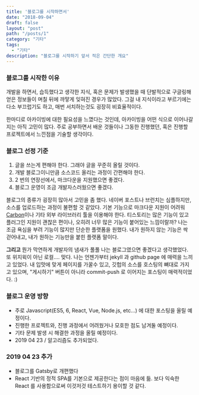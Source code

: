 ```yaml
---
title: '블로그를 시작하면서'
date: "2018-09-04"
draft: false
layout: "post"
path: "/posts/1"
category: "기타"
tags:
  - "기타"
description: "블로그를 시작하기 앞서 적은 간단한 개요"
---
```


### 블로그를 시작한 이유
개발을 하면서, 습득했다고 생각한 지식, 혹은 문제가 발생했을 때 단발적으로 구글링해 얻은 정보들이 며칠 뒤에 까맣게 잊혀진 경우가 많았다. 그걸 내 지식이라고 부르기에는 다소 부끄럽기도 하고, 매번 서치하는것도 굉장히 비효율적이다.

한마디로 아카이빙에 대한 필요성을 느꼈다는 것인데, 아카이빙을 어떤 식으로 이어나갈지는 아직 고민이 많다.
주로 공부하면서 배운 것들이나 그동한 진행했던, 혹은 진행할 프로젝트에서 느낀점을 기술할 생각이다.

### 블로그 선정 기준

1. 글을 쓰는게 편해야 한다. 그래야 글을 꾸준히 올릴 것이다.
2. 개발 블로그이니만큼 소스코드 올리는 과정이 간편해야 한다.
3. 2 번의 연장선에서, 마크다운을 지원했으면 좋겠다.
4. 블로그 운영이 조금 개발자스러웠으면 좋겠다.

블로그의 종류가 굉장히 많아서 고민을 좀 했다. 네이버 포스트나 브런치는 심플하지만, 소스를 업로드하는 과정이 불편할 것 같았다. 기본 기능으로 마크다운 지원이 어려워 [Carbon](https://carbon.now.sh/)이나 기타 외부 라이브러리 툴을 이용해야 한다.
티스토리는 많은 기능이 있고 플러그인 지원이 괜찮은 편이나, 오히려 너무 많은 기능이 붙어있는 느낌이랄까? 나는 조금 욕심을 부려 기능이 많지만 단순한 플랫폼을 원했다. 내가 원하지 않는 기능은 싹 걷어내고, 내가 원하는 기능만을 붙힌 플랫폼 말이다.

**그리고** 뭔가 막연하게 개발자의 냄새가 풀풀 나는 블로그였으면 좋겠다고 생각했었다. 또 위지윅이 아닌 로컬.... 맞다. 나는 언젠가부터 jekyll 과 github page 에 매력을 느끼고 있었다. 내 입맛에 맞게 페이지를 가꿀수 있고, 깃헙의 소스를 호스팅의 뼈대로 가지고 있으며, "게시하기" 버튼이 아니라 commit-push 로 이어지는 포스팅이 매력적이었다. :)

### 블로그 운영 방향

- 주로 Javascript(ES5, 6, React, Vue, Node.js, etc...) 에 대한 포스팅을 올릴 예정이다.
- 진행한 프로젝트와, 진행 과정에서 어려웠거나 모호한 점도 남겨둘 예정이다.
- 기타 문제 발생 시 해결한 과정을 올릴 예정이다.
- 2019 04 23 / 알고리즘도 추가되었다.

### 2019 04 23 추가

- 블로그를 Gatsby로 개편했다
- React 기반의 정적 SPA를 기본으로 제공한다는 점이 마음에 듦. 보다 익숙한 React 를 사용함으로써 이것저것 테스트하기 용이할 것 같다.
